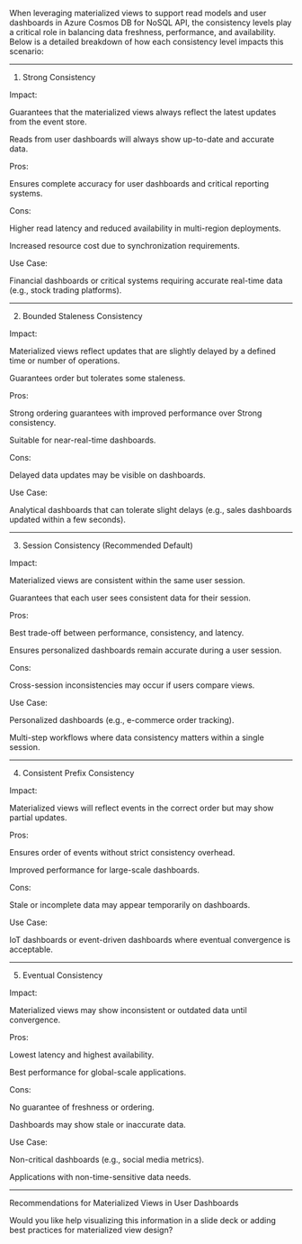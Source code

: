 When leveraging materialized views to support read models and user dashboards in Azure Cosmos DB for NoSQL API, the consistency levels play a critical role in balancing data freshness, performance, and availability. Below is a detailed breakdown of how each consistency level impacts this scenario:


---

1. Strong Consistency

Impact:

Guarantees that the materialized views always reflect the latest updates from the event store.

Reads from user dashboards will always show up-to-date and accurate data.


Pros:

Ensures complete accuracy for user dashboards and critical reporting systems.


Cons:

Higher read latency and reduced availability in multi-region deployments.

Increased resource cost due to synchronization requirements.


Use Case:

Financial dashboards or critical systems requiring accurate real-time data (e.g., stock trading platforms).



---

2. Bounded Staleness Consistency

Impact:

Materialized views reflect updates that are slightly delayed by a defined time or number of operations.

Guarantees order but tolerates some staleness.


Pros:

Strong ordering guarantees with improved performance over Strong consistency.

Suitable for near-real-time dashboards.


Cons:

Delayed data updates may be visible on dashboards.


Use Case:

Analytical dashboards that can tolerate slight delays (e.g., sales dashboards updated within a few seconds).



---

3. Session Consistency (Recommended Default)

Impact:

Materialized views are consistent within the same user session.

Guarantees that each user sees consistent data for their session.


Pros:

Best trade-off between performance, consistency, and latency.

Ensures personalized dashboards remain accurate during a user session.


Cons:

Cross-session inconsistencies may occur if users compare views.


Use Case:

Personalized dashboards (e.g., e-commerce order tracking).

Multi-step workflows where data consistency matters within a single session.



---

4. Consistent Prefix Consistency

Impact:

Materialized views will reflect events in the correct order but may show partial updates.


Pros:

Ensures order of events without strict consistency overhead.

Improved performance for large-scale dashboards.


Cons:

Stale or incomplete data may appear temporarily on dashboards.


Use Case:

IoT dashboards or event-driven dashboards where eventual convergence is acceptable.



---

5. Eventual Consistency

Impact:

Materialized views may show inconsistent or outdated data until convergence.


Pros:

Lowest latency and highest availability.

Best performance for global-scale applications.


Cons:

No guarantee of freshness or ordering.

Dashboards may show stale or inaccurate data.


Use Case:

Non-critical dashboards (e.g., social media metrics).

Applications with non-time-sensitive data needs.



---

Recommendations for Materialized Views in User Dashboards

Would you like help visualizing this information in a slide deck or adding best practices for materialized view design?

